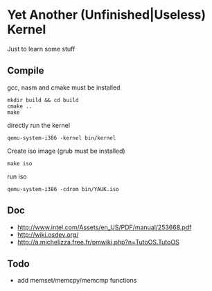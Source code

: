 
# Yet Another (Unfinished|Useless) Kernel

Just to learn some stuff

## Compile

gcc, nasm and cmake must be installed
```
mkdir build && cd build
cmake ..
make
```

directly run the kernel
```
qemu-system-i386 -kernel bin/kernel
```

Create iso image (grub must be installed)
```
make iso
```

run iso
```
qemu-system-i386 -cdrom bin/YAUK.iso
```


## Doc

- http://www.intel.com/Assets/en_US/PDF/manual/253668.pdf
- http://wiki.osdev.org/
- http://a.michelizza.free.fr/pmwiki.php?n=TutoOS.TutoOS

## Todo
- add memset/memcpy/memcmp functions
